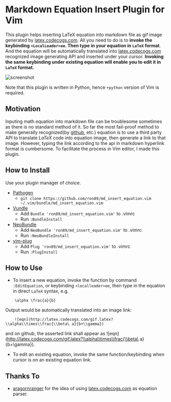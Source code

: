 # Markdown Equation Insert Plugin for Vim

This plugin helps inserting LaTeX equation into markdown file as gif image
generated by [latex.codecogs.com](latex.codecogs.com). All you need to do is to
**invoke the keybinding `<LocalLeader>ee`. Then type in your equation in
`LaTeX` format**. And the equation will be automatically translated into
[latex.codecogs.com](latex.codecogs.com) recognized image generating API and
inserted under your cursor. **Invoking the same keybinding under existing
equation will enable you to edit it in `LaTeX` format.**

![screenshot](http://i.imgur.com/kVwtBD6.png)


Note that this plugin is written in Python, hence `+python` version of Vim is
required.

## Motivation

Inputing math equation into markdown file can be troublesome sometimes as there
is no standard method of it. So far the most fail-proof method to make
generally recognized(by [github](github.com), etc.) equation is to use a third
party API to translate $LaTeX$ code into equation image, then generate a link
to that image. However, typing the link according to the api in markdown
hyperlink format is cumbersome. To facilitate the process in Vim editor, I made
this plugin.

## How to Install

Use your plugin manager of choice.

- [Pathogen](https://github.com/tpope/vim-pathogen)
  - `git clone https://github.com/ron89/md_insert_equation.vim ~/.vim/bundle/md_insert_equation.vim`
- [Vundle](https://github.com/gmarik/vundle)
  - Add `Bundle 'ron89/md_insert_equation.vim'` to .vimrc
  - Run `:BundleInstall`
- [NeoBundle](https://github.com/Shougo/neobundle.vim)
  - Add `NeoBundle 'ron89/md_insert_equation.vim'` to .vimrc
  - Run `:NeoBundleInstall`
- [vim-plug](https://github.com/junegunn/vim-plug)
  - Add `Plug 'ron89/md_insert_equation.vim'` to .vimrc
  - Run `:PlugInstall`

## How to Use

 * To insert a new equation, invoke the function by command `:EditEquation`, or
   keybinding `<localleader>ee`, then type in the equation in direct `LaTeX`
   syntax, e.g.
```
    \alpha \frac{a}{b}
```

   Output would be automatically translated into an image link:
```
    ![eqn](http://latex.codecogs.com/gif.latex?\\alpha\\times\\frac{\\beta\ a}{b+\\gamma})
```
   and on github, the asserted link shall appear as ![eqn](http://latex.codecogs.com/gif.latex?\\alpha\\times\\frac{\\beta\ a}{b+\\gamma}).

 * To edit an existing equation, invoke the same function/keybinding when cursor is on an existing equation link.

## Thanks To
 * [aragornranger](https://github.com/aragornranger) for the idea of using [latex.codecogs.com](latex.codecogs.com) as equation parser.
